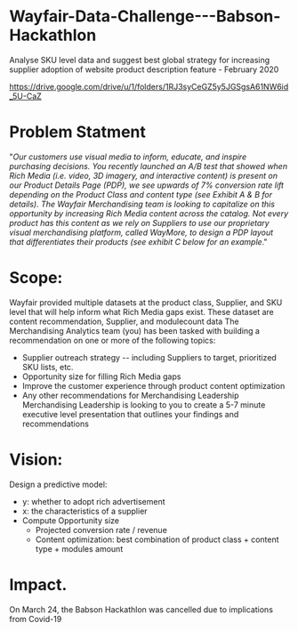 # Wayfair-Data-Challenge---Babson-Hackathlon
Analyse SKU level data and suggest best global strategy for increasing supplier adoption of website product description feature - February 2020

https://drive.google.com/drive/u/1/folders/1RJ3syCeGZ5y5JGSgsA61NW6id_5U-CaZ

# Problem Statment
"*Our customers use visual media to inform, educate, and inspire purchasing decisions. You recently
launched an A/B test that showed when Rich Media (i.e. video, 3D imagery, and interactive content) is
present on our Product Details Page (PDP), we see upwards of 7% conversion rate lift depending on the
Product Class and content type (see Exhibit A & B for details). The Wayfair Merchandising team is
looking to capitalize on this opportunity by increasing Rich Media content across the catalog. Not every
product has this content as we rely on Suppliers to use our proprietary visual merchandising platform,
called WayMore, to design a PDP layout that differentiates their products (see exhibit C below for an
example*."

# Scope:
Wayfair provided multiple datasets at the product class, Supplier, and SKU level that will help
inform what Rich Media gaps exist. These dataset are content recommendation, Supplier, and modulecount data
The Merchandising Analytics team (you) has been tasked with building a recommendation on one or
more of the following topics:
* Supplier outreach strategy -- including Suppliers to target, prioritized SKU lists, etc.
* Opportunity size for filling Rich Media gaps
* Improve the customer experience through product content optimization
* Any other recommendations for Merchandising Leadership
Merchandising Leadership is looking to you to create a 5-7 minute executive level presentation that
outlines your findings and recommendations
# Vision:
Design a predictive model:
* y: whether to adopt rich advertisement
* x:  the characteristics of a supplier
* Compute Opportunity size
  *  Projected conversion rate / revenue
  *  Content optimization: best combination of product class + content type + modules amount
# Impact. 
On March 24, the Babson Hackathlon was cancelled due to implications from Covid-19
